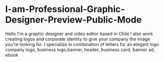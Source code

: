 # I-am-Professional-Graphic-Designer-Preview-Public-Mode
Hello I'm a graphic designer and video editor based in Chile I also work creating logos and corporate identity to give your company the image you're looking for. I specialize in combination of letters for an elegant logo company logo, business logo,banner, header, business card, banner ad, ebook
